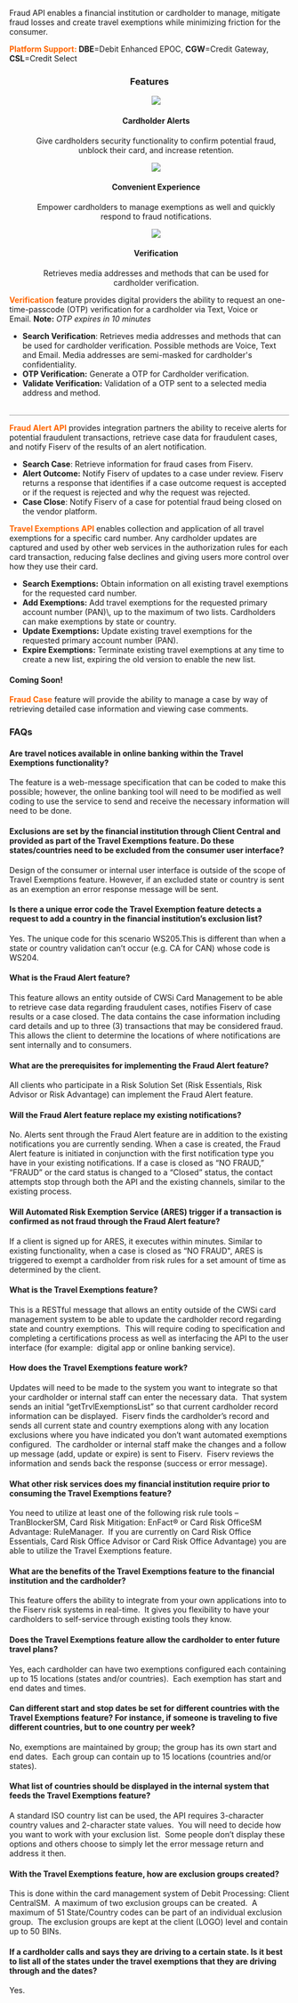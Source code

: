 Fraud API enables a financial institution or cardholder to manage, mitigate fraud losses and create travel exemptions while minimizing friction for the consumer.

<span style="color:#ff6600;">**Platform Support:</span> DBE**\=Debit Enhanced EPOC, **CGW**\=Credit Gateway, **CSL**\=Credit Select

 <h3 style="text-align: center">Features</h3>

<style>
.col-md-4 ul li {
    list-style: none;
}
</style>

<div class="row" style="text-align:center;" markdown=1>
<div class="col-md-4" markdown=1>

*   ![](https://card.developer.fiserv.com/sites/default/files/Alert_0.png)
    
    #### Cardholder Alerts
    
    Give cardholders security functionality to confirm potential fraud, unblock their card, and increase retention.
    
</div>
<div class="col-md-4" markdown=1>
    
*   ![](https://card.developer.fiserv.com/sites/default/files/Fraud%204.png)
    
    #### Convenient Experience
    
    Empower cardholders to manage exemptions as well and quickly respond to fraud notifications.
    
</div>
<div class="col-md-4" markdown=1>
    
*   ![](https://card.developer.fiserv.com/sites/default/files/Fraud%203_0.png)
    
    #### Verification
    
    Retrieves media addresses and methods that can be used for cardholder verification.
    
</div>
</div>
    

<span style="color:#ff6600;">**Verification**</span> feature provides digital providers the ability to request an one-time-passcode (OTP) verification for a cardholder via Text, Voice or Email. **Note:** _OTP expires in 10 minutes_

*   **Search Verification**: Retrieves media addresses and methods that can be used for cardholder verification. Possible methods are Voice, Text and Email. Media addresses are semi-masked for cardholder's confidentiality.
*   **OTP Verification:** Generate a OTP for Cardholder verification. 
*   **Validate Verification:** Validation of a OTP sent to a selected media address and method.

                           ![](data:image/png;base64,iVBORw0KGgoAAAANSUhEUgAAA3UAAAACCAMAAADIHwX2AAAAAXNSR0IArs4c6QAAAARnQU1BAACxjwv8YQUAAAAJUExURQAAAKWlpaWlpaK/EAwAAAACdFJOUwCfFiND7QAAAAlwSFlzAAAXEQAAFxEByibzPwAAABxJREFUOE9jYBoFo2AU0BMwMozmulEwCugLGBkA2vsNz2Gb0lUAAAAASUVORK5CYII=)

<span style="color:#ff6600;">**Fraud Alert API**</span> provides integration partners the ability to receive alerts for potential fraudulent transactions, retrieve case data for fraudulent cases, and notify Fiserv of the results of an alert notification.

*   **Search Case**: Retrieve information for fraud cases from Fiserv.
*   **Alert Outcome:** Notify Fiserv of updates to a case under review. Fiserv returns a response that identifies if a case outcome request is accepted or if the request is rejected and why the request was rejected.
*   **Case Close**: Notify Fiserv of a case for potential fraud being closed on the vendor platform.

<span style="color:#ff6600;">**Travel Exemptions API**</span> enables collection and application of all travel exemptions for a specific card number. Any cardholder updates are captured and used by other web services in the authorization rules for each card transaction, reducing false declines and giving users more control over how they use their card. 

*   **Search Exemptions:** Obtain information on all existing travel exemptions for the requested card number.
*   **Add Exemptions:** Add travel exemptions for the requested primary account number (PAN)\\, up to the maximum of two lists. Cardholders can make exemptions by state or country.
*   **Update Exemptions:** Update existing travel exemptions for the requested primary account number (PAN).
*   **Expire Exemptions:** Terminate existing travel exemptions at any time to create a new list, expiring the old version to enable the new list.

#### **Coming Soon!** 

<span style="color:#ff6600;">**Fraud Case**</span> feature will provide the ability to manage a case by way of retrieving detailed case information and viewing case comments.

### FAQs

#### Are travel notices available in online banking within the Travel Exemptions functionality?

The feature is a web-message specification that can be coded to make this possible; however, the online banking tool will need to be modified as well coding to use the service to send and receive the necessary information will need to be done.

#### Exclusions are set by the financial institution through Client Central and provided as part of the Travel Exemptions feature. Do these states/countries need to be excluded from the consumer user interface?

Design of the consumer or internal user interface is outside of the scope of Travel Exemptions feature. However, if an excluded state or country is sent as an exemption an error response message will be sent.

#### Is there a unique error code the Travel Exemption feature detects a request to add a country in the financial institution’s exclusion list?

Yes. The unique code for this scenario WS205.This is different than when a state or country validation can’t occur (e.g. CA for CAN) whose code is WS204.  

#### What is the Fraud Alert feature?

This feature allows an entity outside of CWSi Card Management to be able to retrieve case data regarding fraudulent cases, notifies Fiserv of case results or a case closed. The data contains the case information including card details and up to three (3) transactions that may be considered fraud. This allows the client to determine the locations of where notifications are sent internally and to consumers.

#### What are the prerequisites for implementing the Fraud Alert feature?

All clients who participate in a Risk Solution Set (Risk Essentials, Risk Advisor or Risk Advantage) can implement the Fraud Alert feature.

#### Will the Fraud Alert feature replace my existing notifications?

No. Alerts sent through the Fraud Alert feature are in addition to the existing notifications you are currently sending. When a case is created, the Fraud Alert feature is initiated in conjunction with the first notification type you have in your existing notifications. If a case is closed as “NO FRAUD,” “FRAUD” or the card status is changed to a “Closed” status, the contact attempts stop through both the API and the existing channels, similar to the existing process.

#### Will Automated Risk Exemption Service (ARES) trigger if a transaction is confirmed as not fraud through the Fraud Alert feature?

If a client is signed up for ARES, it executes within minutes. Similar to existing functionality, when a case is closed as “NO FRAUD", ARES is triggered to exempt a cardholder from risk rules for a set amount of time as determined by the client.

#### What is the Travel Exemptions feature?

This is a RESTful message that allows an entity outside of the CWSi card management system to be able to update the cardholder record regarding state and country exemptions.  This will require coding to specification and completing a certifications process as well as interfacing the API to the user interface (for example:  digital app or online banking service).  

#### How does the Travel Exemptions feature work?

Updates will need to be made to the system you want to integrate so that your cardholder or internal staff can enter the necessary data.  That system sends an initial “getTrvlExemptionsList” so that current cardholder record information can be displayed.  Fiserv finds the cardholder’s record and sends all current state and country exemptions along with any location exclusions where you have indicated you don’t want automated exemptions configured.  The cardholder or internal staff make the changes and a follow up message (add, update or expire) is sent to Fiserv.  Fiserv reviews the information and sends back the response (success or error message).   

#### What other risk services does my financial institution require prior to consuming the Travel Exemptions feature?

You need to utilize at least one of the following risk rule tools – TranBlockerSM, Card Risk Mitigation: EnFact® or Card Risk OfficeSM Advantage: RuleManager.  If you are currently on Card Risk Office Essentials, Card Risk Office Advisor or Card Risk Office Advantage) you are able to utilize the Travel Exemptions feature.

#### What are the benefits of the Travel Exemptions feature to the financial institution and the cardholder?

This feature offers the ability to integrate from your own applications into to the Fiserv risk systems in real-time.  It gives you flexibility to have your cardholders to self-service through existing tools they know. 

#### Does the Travel Exemptions feature allow the cardholder to enter future travel plans?

Yes, each cardholder can have two exemptions configured each containing up to 15 locations (states and/or countries).  Each exemption has start and end dates and times.   

#### Can different start and stop dates be set for different countries with the Travel Exemptions feature? For instance, if someone is traveling to five different countries, but to one country per week?

No, exemptions are maintained by group; the group has its own start and end dates.  Each group can contain up to 15 locations (countries and/or states). 

#### What list of countries should be displayed in the internal system that feeds the Travel Exemptions feature?

A standard ISO country list can be used, the API requires 3-character country values and 2-character state values.  You will need to decide how you want to work with your exclusion list.  Some people don’t display these options and others choose to simply let the error message return and address it then. 

#### With the Travel Exemptions feature, how are exclusion groups created?

This is done within the card management system of Debit Processing: Client CentralSM.  A maximum of two exclusion groups can be created.  A maximum of 51 State/Country codes can be part of an individual exclusion group.  The exclusion groups are kept at the client (LOGO) level and contain up to 50 BINs.  

#### If a cardholder calls and says they are driving to a certain state. Is it best to list all of the states under the travel exemptions that they are driving through and the dates?

Yes.
